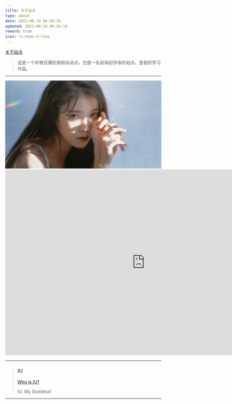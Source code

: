 ```yaml
---
title: 关于站点
type: about
date: 2022-08-10 00:10:20
updated: 2022-08-14 00:54:19
reward: true
icon: ri:home-4-line
---
```


[关于站点](https://tru-tru.github.io/about/)

> 这是一个听歌狂魔的类粉丝站点，也是一名前端初学者的站点，是我的学习作品。

---

<img src="../images/IU.webp" alt="My Purple Nymph- IU" title="IU--网易云"> 

<iframe
  width="900"
  height="600"
  src="https://www.youtube-nocookie.com/embed/o_nxIQTM_B0"
  title="YouTube video player"
  frameborder="0"
  allow="accelerometer; autoplay; clipboard-write; encrypted-media; gyroscope; picture-in-picture"
  allowfullscreen
>
</iframe>

---

> ### IU
>
>[Who is IU?](https://zh.wikipedia.org/wiki/IU_(%E6%AD%8C%E6%89%8B))<br>
> 
> IU, My Goddess!

---
